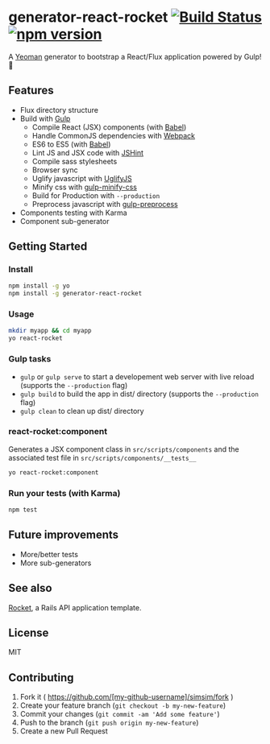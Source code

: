 # generator-react-rocket [![Build Status](https://travis-ci.org/nsarno/generator-react-rocket.svg?branch=master)](https://travis-ci.org/nsarno/generator-react-rocket) [![npm version](https://badge.fury.io/js/generator-react-rocket.svg)](http://badge.fury.io/js/generator-react-rocket)

A [Yeoman](http://yeoman.io/) generator to bootstrap a React/Flux application powered by Gulp! 🚀

## Features

- Flux directory structure
- Build with [Gulp](http://gulpjs.com/)
  - Compile React (JSX) components (with [Babel](https://babeljs.io/))
  - Handle CommonJS dependencies with [Webpack](http://webpack.github.io/)
  - ES6 to ES5 (with [Babel](https://babeljs.io/))
  - Lint JS and JSX code with [JSHint](https://github.com/spalger/gulp-jshint)
  - Compile sass stylesheets
  - Browser sync
  - Uglify javascript with [UglifyJS](https://github.com/terinjokes/gulp-uglify)
  - Minify css with [gulp-minify-css](https://github.com/murphydanger/gulp-minify-css)
  - Build for Production with `--production`
  - Preprocess javascript with [gulp-preprocess](https://github.com/jas/gulp-preprocess)
- Components testing with Karma
- Component sub-generator

## Getting Started

### Install

```bash
npm install -g yo
npm install -g generator-react-rocket
```

### Usage

```bash
mkdir myapp && cd myapp
yo react-rocket
```

### Gulp tasks

- `gulp` or `gulp serve` to start a developement web server with live reload (supports the `--production` flag)
- `gulp build` to build the app in dist/ directory (supports the `--production` flag)
- `gulp clean` to clean up dist/ directory

### react-rocket:component

Generates a JSX component class in `src/scripts/components` and the associated test file in `src/scripts/components/__tests__`

```bash
yo react-rocket:component
```

### Run your tests (with Karma)

```bash
npm test
```

## Future improvements

- More/better tests
- More sub-generators

## See also

[Rocket](https://github.com/nsarno/rocket), a Rails API application template.

## License

MIT

## Contributing

1. Fork it ( https://github.com/[my-github-username]/simsim/fork )
2. Create your feature branch (`git checkout -b my-new-feature`)
3. Commit your changes (`git commit -am 'Add some feature'`)
4. Push to the branch (`git push origin my-new-feature`)
5. Create a new Pull Request
